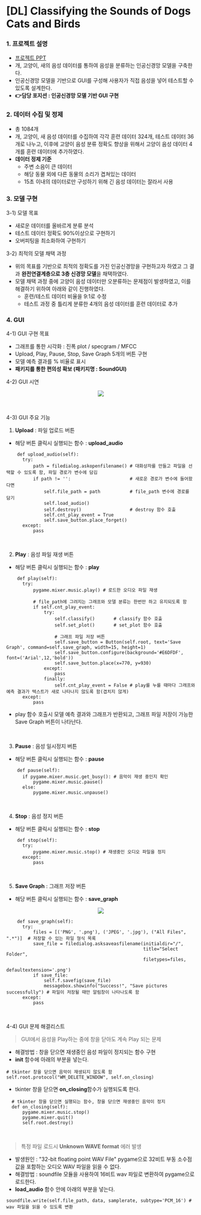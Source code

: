 # [DL] Classifying the Sounds of Dogs Cats and Birds

### 1. 프로젝트 설명 
- [프로젝트 PPT](https://github.com/54data/Classifying-the-Sounds-of-Dogs-Cats-and-Birds/blob/main/%5BPPT%5D%20%EA%B0%9C%2C%20%EA%B3%A0%EC%96%91%EC%9D%B4%2C%20%EC%83%88%20%EC%9D%8C%EC%84%B1%20%EB%B6%84%EB%A5%98%ED%95%98%EA%B8%B0.pdf)
- 개, 고양이, 새의 음성 데이터를 통하여 음성을 분류하는 인공신경망 모델을 구축한다.  
- 인공신경망 모델을 기반으로 GUI를 구성해 사용자가 직접 음성을 넣어 테스트할 수 있도록 설계한다.
- **:point_right:담당 포지션 : 인공신경망 모델 기반 GUI 구현**  

### 2. 데이터 수집 및 정제  
- 총 1084개
- 개, 고양이, 새 음성 데이터를 수집하여 각각 훈련 데이터 324개, 테스트 데이터 36개로 나누고, 이후에 고양이 음성 분류 정확도 향상을 위해서 고양이 음성 데이터 4개를 훈련 데이터에 추가하였다.
- **데이터 정제 기준**  
  - 주변 소음이 큰 데이터   
  - 해당 동물 외에 다른 동물의 소리가 겹쳐있는 데이터  
  - 15초 이내의 데이터로만 구성하기 위해 긴 음성 데이터는 잘라서 사용  


### 3. 모델 구현  
3-1) 모델 목표
- 새로운 데이터를 올바르게 분류 분석  
- 테스트 데이터 정확도 90%이상으로 구현하기  
- 오버피팅을 최소화하여 구현하기  

3-2) 최적의 모델 채택 과정
- 위의 목표를 기반으로 최적의 정확도를 가진 인공신경망을 구현하고자 하였고 그 결과 **완전연결계층으로 3층 신경망 모델**을 채택하였다.  
- 모델 채택 과정 중에 고양이 음성 데이터만 오분류하는 문제점이 발생하였고, 이를 해결하기 위하여 아래와 같이 진행하였다.  
    - 훈련/테스트 데이터 비율을 9:1로 수정
    - 테스트 과정 중 틀리게 분류한 4개의 음성 데이터를 훈련 데이터로 추가


### 4. GUI
4-1) GUI 구현 목표  
- 그래프를 통한 시각화 : 진폭 plot / specgram / MFCC  
- Upload, Play, Pause, Stop, Save Graph 5개의 버튼 구현  
- 모델 예측 결과를 % 비율로 표시  
- **패키지를 통한 편의성 확보 (패키지명 : SoundGUI)**


4-2) GUI 시연  
<p align="center"><img src="GUI_실행_1.gif"></p>  
</br>

4-3) GUI 주요 기능  

1. **Upload** : 파일 업로드 버튼  
  - 해당 버튼 클릭시 실행되는 함수 : **upload_audio**
  ```
      def upload_audio(self):
        try:    
            path = filedialog.askopenfilename() # 대화상자를 만들고 파일을 선택할 수 있도록 함, 파일 경로가 변수에 담김 
            if path != '':                      # 새로운 경로가 변수에 들어왔다면
                self.file_path = path           # file_path 변수에 경로를 담기
                self.load_audio()
                self.destroy()                  # destroy 함수 호출
                self.cnt_play_event = True
                self.save_button.place_forget() 
        except:
            pass
  ```  
</br>

2. **Play** : 음성 파일 재생 버튼  
  - 해당 버튼 클릭시 실행되는 함수 : **play**
  ```
      def play(self):
        try:
            pygame.mixer.music.play() # 로드한 오디오 파일 재생
        
            # file_path에 그려지는 그래프와 모델 분류는 한번만 하고 유지되도록 함
            if self.cnt_play_event:
                try:
                    self.classify()       # classify 함수 호출
                    self.set_plot()       # set_plot 함수 호출

                    # 그래프 파일 저장 버튼
                    self.save_button = Button(self.root, text='Save Graph', command=self.save_graph, width=15, height=1)
                    self.save_button.configure(background='#E6DFDF', font=('Arial',12,'bold'))
                    self.save_button.place(x=770, y=930)
                except:
                    pass
                finally:
                    self.cnt_play_event = False # play를 누를 때마다 그래프와 예측 결과가 텍스트가 새로 나타나지 않도록 함(겹치지 않게)
        except:
            pass
  ```
  - play 함수 호출시 모델 예측 결과와 그래프가 반환되고, 그래프 파일 저장이 가능한 Save Graph 버튼이 나타난다.

</br>

3. **Pause** : 음성 일시정지 버튼   
  - 해당 버튼 클릭시 실행되는 함수 : **pause**
  ```
      def pause(self):
        if pygame.mixer.music.get_busy(): # 음악이 재생 중인지 확인
            pygame.mixer.music.pause()
        else:
            pygame.mixer.music.unpause()
  ```

</br>

4. **Stop** : 음성 정지 버튼  
  -  해당 버튼 클릭시 실행되는 함수 : **stop**
  ```
      def stop(self):
        try:
            pygame.mixer.music.stop() # 재생중인 오디오 파일을 정지
        except:
            pass
  ```
  
</br>

5. **Save Graph** : 그래프 저장 버튼  
  - 해당 버튼 클릭시 실행되는 함수 : **save_graph**
  <p align="center"><img src="GUI_실행_2.gif"></p>
  
  ```
      def save_graph(self):
        try:
            files = [('PNG', '.png'), ('JPEG', '.jpg'), ("All Files", ".*")]  # 저장할 수 있는 파일 형식 목록
            save_file = filedialog.asksaveasfilename(initialdir="/", 
                                                     title="Select Folder", 
                                                     filetypes=files,
                                                     defaultextension='.png')
            if save_file:
                self.f.savefig(save_file) 
                messagebox.showinfo("Success!", "Save pictures successfully") # 파일이 저장될 때만 알림창이 나타나도록 함
        except:
            pass
  ```
  
</br>

4-4) GUI 문제 해결리스트  
>GUI에서 음성을 Play하는 중에 창을 닫아도 계속 Play 되는 문제  
  - 해결방법 : 창을 닫으면 재생중인 음성 파일이 정지되는 함수 구현 
  - **__init__** 함수에 아래의 부분을 넣는다.  
  ```
  # tkinter 창을 닫으면 음악이 재생되지 않도록 함
  self.root.protocol("WM_DELETE_WINDOW", self.on_closing)
  ```
  - tkinter 창을 닫으면 **on_closing**함수가 실행되도록 한다.  
  ```
    # tkinter 창을 닫으면 실행되는 함수, 창을 닫으면 재생중인 음악이 정지
    def on_closing(self):
        pygame.mixer.music.stop()
        pygame.mixer.quit()
        self.root.destroy()
  ```  
</br>

>특정 파일 로드시 **Unknown WAVE format** 에러 발생  
  - 발생원인 : "32-bit floating point WAV File" pygame으로 32비트 부동 소수점 값을 포함하는 오디오 WAV 파일을 읽을 수 없다.  
  - 해결방법 : soundfile 모듈을 사용하여 16비트 wav 파일로 변환하여 pygame으로 로드한다.  
  - **load_audio** 함수 안에 아래의 부분을 넣는다.
  ```
  soundfile.write(self.file_path, data, samplerate, subtype='PCM_16') # wav 파일을 읽을 수 있도록 변환
  ```
</br>
